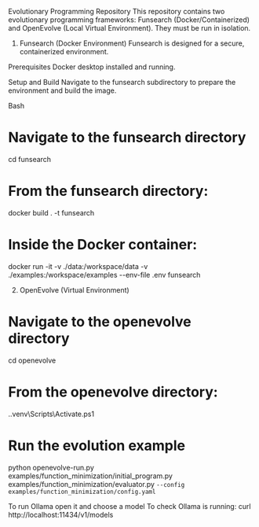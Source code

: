 Evolutionary Programming Repository
This repository contains two evolutionary programming frameworks: Funsearch (Docker/Containerized) and OpenEvolve (Local Virtual Environment). They must be run in isolation.

1. Funsearch (Docker Environment)
Funsearch is designed for a secure, containerized environment.

Prerequisites
Docker desktop installed and running.

Setup and Build
Navigate to the funsearch subdirectory to prepare the environment and build the image.

Bash

# Navigate to the funsearch directory
cd funsearch

# From the funsearch directory:
docker build . -t funsearch

# Inside the Docker container:
docker run -it -v ./data:/workspace/data -v ./examples:/workspace/examples --env-file .env funsearch






2. OpenEvolve (Virtual Environment)

# Navigate to the openevolve directory
cd openevolve

# From the openevolve directory:
.\.venv\Scripts\Activate.ps1                                                                             

# Run the evolution example
python openevolve-run.py examples/function_minimization/initial_program.py \
  examples/function_minimization/evaluator.py `
  --config examples/function_minimization/config.yaml `




To run Ollama open it and choose a model
To check Ollama is running: curl http://localhost:11434/v1/models